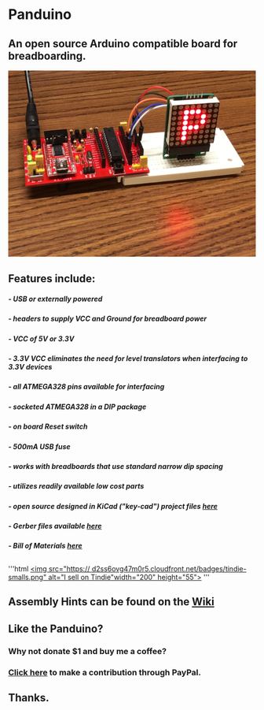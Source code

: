 # Panduino
## An open source Arduino compatible board for breadboarding.
![alt tag](https://github.com/NOPcode00/Panduino/blob/master/Photos/In_Use.PNG)
## Features include:
#####  - USB or externally powered
#####  - headers to supply VCC and Ground for breadboard power	
#####  - VCC of 5V or 3.3V 
#####  - 3.3V VCC eliminates the need for level translators when interfacing to 3.3V devices
#####  - all ATMEGA328 pins available for interfacing
#####  - socketed ATMEGA328 in a DIP package
#####  - on board Reset switch
#####  - 500mA USB fuse
#####  - works with breadboards that use standard narrow dip spacing
#####  - utilizes readily available low cost parts
#####  - open source designed in KiCad ("key-cad") project files [here](https://github.com/NOPcode00/Panduino/tree/master/KiCad)
#####  - Gerber files available [here](https://github.com/NOPcode00/Panduino/tree/master/Gerbers)
#####  - Bill of Materials [here](https://github.com/NOPcode00/Panduino/blob/master/Docs/BOM)
##
##
'''html
 <a href="https://www.tindie.com/stores/NOPCode00/?ref=offsite_badges&utm_source=sellers_NOPCode00&utm_medium=badges&utm_campaign=badge_small"><img src="https:// d2ss6ovg47m0r5.cloudfront.net/badges/tindie-smalls.png" alt="I sell on Tindie"width="200" height="55"></a>
'''
## Assembly Hints can be found on the [Wiki](https://github.com/NOPcode00/Panduino/wiki)
## Like the Panduino?
### Why not donate $1 and buy me a coffee?
### [Click here](http://nopcode00.blogspot.ca/) to make a contribution through PayPal. 
## Thanks. 

